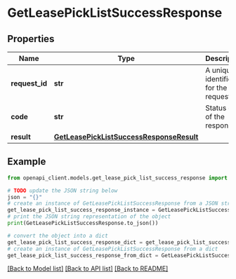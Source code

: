 # GetLeasePickListSuccessResponse


## Properties

Name | Type | Description | Notes
------------ | ------------- | ------------- | -------------
**request_id** | **str** | A unique identifier for the request. | 
**code** | **str** | Status code of the response. | 
**result** | [**GetLeasePickListSuccessResponseResult**](GetLeasePickListSuccessResponseResult.md) |  | 

## Example

```python
from openapi_client.models.get_lease_pick_list_success_response import GetLeasePickListSuccessResponse

# TODO update the JSON string below
json = "{}"
# create an instance of GetLeasePickListSuccessResponse from a JSON string
get_lease_pick_list_success_response_instance = GetLeasePickListSuccessResponse.from_json(json)
# print the JSON string representation of the object
print(GetLeasePickListSuccessResponse.to_json())

# convert the object into a dict
get_lease_pick_list_success_response_dict = get_lease_pick_list_success_response_instance.to_dict()
# create an instance of GetLeasePickListSuccessResponse from a dict
get_lease_pick_list_success_response_from_dict = GetLeasePickListSuccessResponse.from_dict(get_lease_pick_list_success_response_dict)
```
[[Back to Model list]](../README.md#documentation-for-models) [[Back to API list]](../README.md#documentation-for-api-endpoints) [[Back to README]](../README.md)


